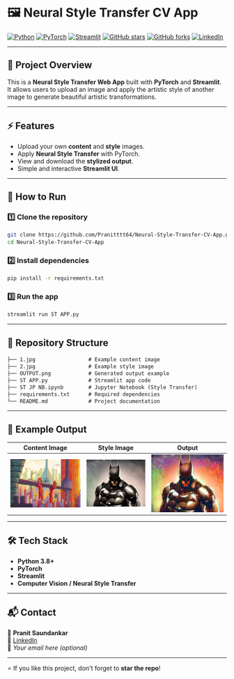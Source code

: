 # 🖼️ Neural Style Transfer CV App

[![Python](https://img.shields.io/badge/Python-3.8%2B-blue)](https://www.python.org/)
[![PyTorch](https://img.shields.io/badge/PyTorch-Deep%20Learning-red)](https://pytorch.org/)
[![Streamlit](https://img.shields.io/badge/Streamlit-Web%20App-brightgreen)](https://streamlit.io/)
[![GitHub stars](https://img.shields.io/github/stars/Pranitttt64/Neural-Style-Transfer-CV-App?style=social)](https://github.com/Pranitttt64/Neural-Style-Transfer-CV-App/stargazers)
[![GitHub forks](https://img.shields.io/github/forks/Pranitttt64/Neural-Style-Transfer-CV-App?style=social)](https://github.com/Pranitttt64/Neural-Style-Transfer-CV-App/network/members)
[![LinkedIn](https://img.shields.io/badge/LinkedIn-Pranit%20Saundankar-blue?logo=linkedin)](https://www.linkedin.com/in/pranit-saundankar/)

---

## 📌 Project Overview
This is a **Neural Style Transfer Web App** built with **PyTorch** and **Streamlit**.  
It allows users to upload an image and apply the artistic style of another image to generate beautiful artistic transformations.

---

## ⚡ Features
- Upload your own **content** and **style** images.
- Apply **Neural Style Transfer** with PyTorch.
- View and download the **stylized output**.
- Simple and interactive **Streamlit UI**.

---

## 🚀 How to Run

### 1️⃣ Clone the repository
```bash
git clone https://github.com/Pranitttt64/Neural-Style-Transfer-CV-App.git
cd Neural-Style-Transfer-CV-App
```

### 2️⃣ Install dependencies
```bash
pip install -r requirements.txt
```

### 3️⃣ Run the app
```bash
streamlit run ST APP.py
```

---

## 📂 Repository Structure
```
├── 1.jpg                 # Example content image
├── 2.jpg                 # Example style image
├── OUTPUT.png            # Generated output example
├── ST APP.py             # Streamlit app code
├── ST JP NB.ipynb        # Jupyter Notebook (Style Transfer)
├── requirements.txt      # Required dependencies
└── README.md             # Project documentation
```

---

## 📸 Example Output
| Content Image | Style Image | Output |
|---------------|------------|--------|
| ![content](1.jpg) | ![style](2.jpg) | ![output](OUTPUT.png) |

---

## 🛠️ Tech Stack
- **Python 3.8+**
- **PyTorch**
- **Streamlit**
- **Computer Vision / Neural Style Transfer**

---

## 📬 Contact
👤 **Pranit Saundankar**  
🔗 [LinkedIn](https://www.linkedin.com/in/pranit-saundankar/)  
📧 *Your email here (optional)*

---

⭐ If you like this project, don't forget to **star the repo**!
